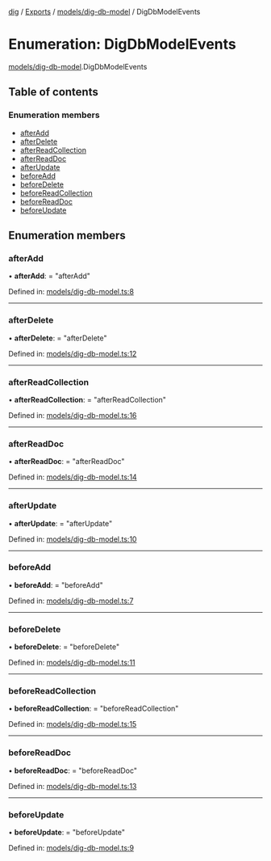 [dig](../../README.md) / [Exports](../../modules.md) / [models/dig-db-model](../../modules/models_dig_db_model.md) / DigDbModelEvents

# Enumeration: DigDbModelEvents

[models/dig-db-model](../../modules/models_dig_db_model.md).DigDbModelEvents

## Table of contents

### Enumeration members

- [afterAdd](dig-db-model.digdbmodelevents.md#afteradd)
- [afterDelete](dig-db-model.digdbmodelevents.md#afterdelete)
- [afterReadCollection](dig-db-model.digdbmodelevents.md#afterreadcollection)
- [afterReadDoc](dig-db-model.digdbmodelevents.md#afterreaddoc)
- [afterUpdate](dig-db-model.digdbmodelevents.md#afterupdate)
- [beforeAdd](dig-db-model.digdbmodelevents.md#beforeadd)
- [beforeDelete](dig-db-model.digdbmodelevents.md#beforedelete)
- [beforeReadCollection](dig-db-model.digdbmodelevents.md#beforereadcollection)
- [beforeReadDoc](dig-db-model.digdbmodelevents.md#beforereaddoc)
- [beforeUpdate](dig-db-model.digdbmodelevents.md#beforeupdate)

## Enumeration members

### afterAdd

• **afterAdd**: = "afterAdd"

Defined in: [models/dig-db-model.ts:8](https://github.com/dig-platform/dig-app/blob/67b98b9d/projects/dig/src/lib/models/dig-db-model.ts#L8)

___

### afterDelete

• **afterDelete**: = "afterDelete"

Defined in: [models/dig-db-model.ts:12](https://github.com/dig-platform/dig-app/blob/67b98b9d/projects/dig/src/lib/models/dig-db-model.ts#L12)

___

### afterReadCollection

• **afterReadCollection**: = "afterReadCollection"

Defined in: [models/dig-db-model.ts:16](https://github.com/dig-platform/dig-app/blob/67b98b9d/projects/dig/src/lib/models/dig-db-model.ts#L16)

___

### afterReadDoc

• **afterReadDoc**: = "afterReadDoc"

Defined in: [models/dig-db-model.ts:14](https://github.com/dig-platform/dig-app/blob/67b98b9d/projects/dig/src/lib/models/dig-db-model.ts#L14)

___

### afterUpdate

• **afterUpdate**: = "afterUpdate"

Defined in: [models/dig-db-model.ts:10](https://github.com/dig-platform/dig-app/blob/67b98b9d/projects/dig/src/lib/models/dig-db-model.ts#L10)

___

### beforeAdd

• **beforeAdd**: = "beforeAdd"

Defined in: [models/dig-db-model.ts:7](https://github.com/dig-platform/dig-app/blob/67b98b9d/projects/dig/src/lib/models/dig-db-model.ts#L7)

___

### beforeDelete

• **beforeDelete**: = "beforeDelete"

Defined in: [models/dig-db-model.ts:11](https://github.com/dig-platform/dig-app/blob/67b98b9d/projects/dig/src/lib/models/dig-db-model.ts#L11)

___

### beforeReadCollection

• **beforeReadCollection**: = "beforeReadCollection"

Defined in: [models/dig-db-model.ts:15](https://github.com/dig-platform/dig-app/blob/67b98b9d/projects/dig/src/lib/models/dig-db-model.ts#L15)

___

### beforeReadDoc

• **beforeReadDoc**: = "beforeReadDoc"

Defined in: [models/dig-db-model.ts:13](https://github.com/dig-platform/dig-app/blob/67b98b9d/projects/dig/src/lib/models/dig-db-model.ts#L13)

___

### beforeUpdate

• **beforeUpdate**: = "beforeUpdate"

Defined in: [models/dig-db-model.ts:9](https://github.com/dig-platform/dig-app/blob/67b98b9d/projects/dig/src/lib/models/dig-db-model.ts#L9)
